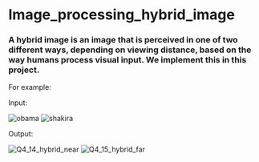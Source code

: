 # Image_processing_hybrid_image
### A hybrid image is an image that is perceived in one of two different ways, depending on viewing distance, based on the way humans process visual input. We implement this in this project.
For example:

Input:

![obama](https://user-images.githubusercontent.com/89074426/187865966-d598684f-994e-431f-a816-df30fe99bd8a.jpg) 
![shakira](https://user-images.githubusercontent.com/89074426/187865998-850cadce-aa07-46f8-89ce-8dd559ecd22a.jpg)

Output:

![Q4_14_hybrid_near](https://user-images.githubusercontent.com/89074426/187866393-67b8a0cb-5f56-4f42-89a8-cd4831d4b3f0.jpg)
![Q4_15_hybrid_far](https://user-images.githubusercontent.com/89074426/187866405-c4b9d298-1459-4e14-8d85-2f15b25371de.jpg)

